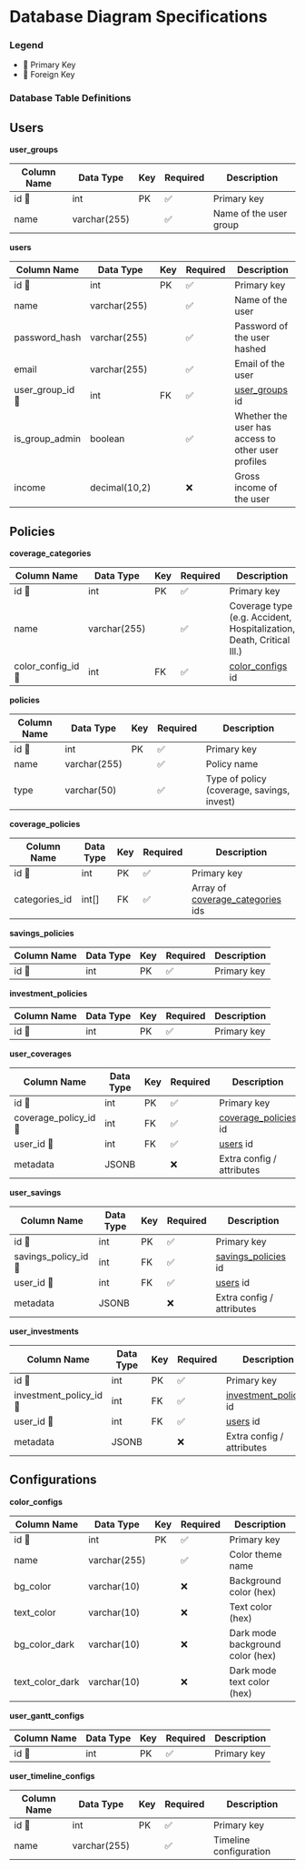 # Database Diagram Specifications

### Legend

- 🔑 Primary Key
- 🔗 Foreign Key

### Database Table Definitions

## Users

**user_groups**

| Column Name | Data Type    | Key | Required | Description            |
| ----------- | ------------ | --- | -------- | ---------------------- |
| id 🔑       | int          | PK  | ✅       | Primary key            |
| name        | varchar(255) |     | ✅       | Name of the user group |

**users**

| Column Name      | Data Type     | Key | Required | Description                                        |
| ---------------- | ------------- | --- | -------- | -------------------------------------------------- |
| id 🔑            | int           | PK  | ✅       | Primary key                                        |
| name             | varchar(255)  |     | ✅       | Name of the user                                   |
| password_hash    | varchar(255)  |     | ✅       | Password of the user hashed                        |
| email            | varchar(255)  |     | ✅       | Email of the user                                  |
| user_group_id 🔗 | int           | FK  | ✅       | [user_groups](#user-groups) id                     |
| is_group_admin   | boolean       |     | ✅       | Whether the user has access to other user profiles |
| income           | decimal(10,2) |     | ❌       | Gross income of the user                           |

## Policies

**coverage_categories**

| Column Name        | Data Type    | Key | Required | Description                                                          |
| ------------------ | ------------ | --- | -------- | -------------------------------------------------------------------- |
| id 🔑              | int          | PK  | ✅       | Primary key                                                          |
| name               | varchar(255) |     | ✅       | Coverage type (e.g. Accident, Hospitalization, Death, Critical Ill.) |
| color_config_id 🔗 | int          | FK  | ✅       | [color_configs](#color-configs) id                                   |

**policies**

| Column Name | Data Type    | Key | Required | Description                                |
| ----------- | ------------ | --- | -------- | ------------------------------------------ |
| id 🔑       | int          | PK  | ✅       | Primary key                                |
| name        | varchar(255) |     | ✅       | Policy name                                |
| type        | varchar(50)  |     | ✅       | Type of policy (coverage, savings, invest) |

**coverage_policies**

| Column Name   | Data Type | Key | Required | Description                                              |
| ------------- | --------- | --- | -------- | -------------------------------------------------------- |
| id 🔑         | int       | PK  | ✅       | Primary key                                              |
| categories_id | int[]     | FK  | ✅       | Array of [coverage_categories](#coverage-categories) ids |

**savings_policies**

| Column Name | Data Type | Key | Required | Description |
| ----------- | --------- | --- | -------- | ----------- |
| id 🔑       | int       | PK  | ✅       | Primary key |

**investment_policies**

| Column Name | Data Type | Key | Required | Description |
| ----------- | --------- | --- | -------- | ----------- |
| id 🔑       | int       | PK  | ✅       | Primary key |

**user_coverages**

| Column Name           | Data Type | Key | Required | Description                                |
| --------------------- | --------- | --- | -------- | ------------------------------------------ |
| id 🔑                 | int       | PK  | ✅       | Primary key                                |
| coverage_policy_id 🔗 | int       | FK  | ✅       | [coverage_policies](#coverage-policies) id |
| user_id 🔗            | int       | FK  | ✅       | [users](#users) id                         |
| metadata              | JSONB     |     | ❌       | Extra config / attributes                  |

**user_savings**

| Column Name          | Data Type | Key | Required | Description                              |
| -------------------- | --------- | --- | -------- | ---------------------------------------- |
| id 🔑                | int       | PK  | ✅       | Primary key                              |
| savings_policy_id 🔗 | int       | FK  | ✅       | [savings_policies](#savings-policies) id |
| user_id 🔗           | int       | FK  | ✅       | [users](#users) id                       |
| metadata             | JSONB     |     | ❌       | Extra config / attributes                |

**user_investments**

| Column Name             | Data Type | Key | Required | Description                                    |
| ----------------------- | --------- | --- | -------- | ---------------------------------------------- |
| id 🔑                   | int       | PK  | ✅       | Primary key                                    |
| investment_policy_id 🔗 | int       | FK  | ✅       | [investment_policies](#investment-policies) id |
| user_id 🔗              | int       | FK  | ✅       | [users](#users) id                             |
| metadata                | JSONB     |     | ❌       | Extra config / attributes                      |

## Configurations

**color_configs**

| Column Name     | Data Type    | Key | Required | Description                      |
| --------------- | ------------ | --- | -------- | -------------------------------- |
| id 🔑           | int          | PK  | ✅       | Primary key                      |
| name            | varchar(255) |     | ✅       | Color theme name                 |
| bg_color        | varchar(10)  |     | ❌       | Background color (hex)           |
| text_color      | varchar(10)  |     | ❌       | Text color (hex)                 |
| bg_color_dark   | varchar(10)  |     | ❌       | Dark mode background color (hex) |
| text_color_dark | varchar(10)  |     | ❌       | Dark mode text color (hex)       |

**user_gantt_configs**

| Column Name | Data Type | Key | Required | Description |
| ----------- | --------- | --- | -------- | ----------- |
| id 🔑       | int       | PK  | ✅       | Primary key |

**user_timeline_configs**

| Column Name | Data Type    | Key | Required | Description            |
| ----------- | ------------ | --- | -------- | ---------------------- |
| id 🔑       | int          | PK  | ✅       | Primary key            |
| name        | varchar(255) |     | ✅       | Timeline configuration |
